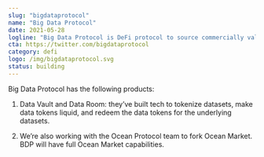 ```yaml
---
slug: "bigdataprotocol"
name: "Big Data Protocol"
date: 2021-05-28
logline: "Big Data Protocol is DeFi protocol to source commercially valuable data from professional data providers, tokenize it, and make it liquid."
cta: https://twitter.com/bigdataprotocol
category: defi
logo: /img/bigdataprotocol.svg
status: building
---
```


Big Data Protocol has the following products:

1. Data Vault and Data Room: they’ve built tech to tokenize datasets, make data tokens liquid, and redeem the data tokens for the underlying datasets.

2. We’re also working with the Ocean Protocol team to fork Ocean Market. BDP will have full Ocean Market capabilities.
